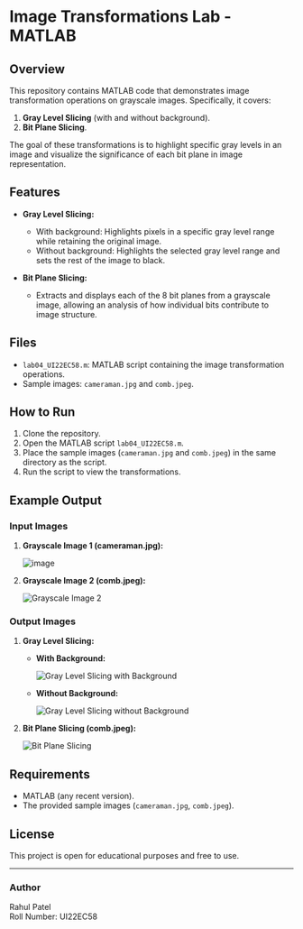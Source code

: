 # Image Transformations Lab - MATLAB

## Overview
This repository contains MATLAB code that demonstrates image transformation operations on grayscale images. Specifically, it covers:

1. **Gray Level Slicing** (with and without background).
2. **Bit Plane Slicing**.

The goal of these transformations is to highlight specific gray levels in an image and visualize the significance of each bit plane in image representation.

## Features
- **Gray Level Slicing:**
  - With background: Highlights pixels in a specific gray level range while retaining the original image.
  - Without background: Highlights the selected gray level range and sets the rest of the image to black.

- **Bit Plane Slicing:**
  - Extracts and displays each of the 8 bit planes from a grayscale image, allowing an analysis of how individual bits contribute to image structure.

## Files
- `lab04_UI22EC58.m`: MATLAB script containing the image transformation operations.
- Sample images: `cameraman.jpg` and `comb.jpeg`.

## How to Run
1. Clone the repository.
2. Open the MATLAB script `lab04_UI22EC58.m`.
3. Place the sample images (`cameraman.jpg` and `comb.jpeg`) in the same directory as the script.
4. Run the script to view the transformations.

## Example Output

### Input Images
1. **Grayscale Image 1 (cameraman.jpg):**

   ![image](https://github.com/user-attachments/assets/9a778063-0995-4a03-b954-9cb30b34ce91)


2. **Grayscale Image 2 (comb.jpeg):**

   ![Grayscale Image 2](images/comb.jpeg)

### Output Images

1. **Gray Level Slicing:**
   - **With Background:**
     
     ![Gray Level Slicing with Background](images/gray_slice_with_bg.png)

   - **Without Background:**
     
     ![Gray Level Slicing without Background](images/gray_slice_no_bg.png)

2. **Bit Plane Slicing (comb.jpeg):**

   ![Bit Plane Slicing](images/bit_plane_slicing.png)

## Requirements
- MATLAB (any recent version).
- The provided sample images (`cameraman.jpg`, `comb.jpeg`).

## License
This project is open for educational purposes and free to use.

---

### Author
Rahul Patel  
Roll Number: UI22EC58
